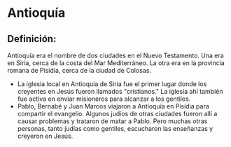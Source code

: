 # Antioquía

## Definición: 

Antioquía era el nombre de dos ciudades en el Nuevo Testamento. Una era en Siria, cerca de la costa del Mar Mediterráneo. La otra era en la provincia romana de Pisidia, cerca de la ciudad de Colosas.

* La iglesia local en Antioquía de Siria fue el primer lugar donde los creyentes en Jesús fueron llamados "cristianos." La iglesia ahí también fue activa en enviar misioneros para alcanzar a los gentiles.
* Pablo, Bernabé y Juan Marcos viajaron a Antioquía en Pisidia para compartir el evangelio. Algunos judíos de otras ciudades fueron allí a causar problemas y trataron de matar a Pablo. Pero muchas otras personas, tanto judías como gentiles, escucharon las enseñanzas y creyeron en Jesús.

